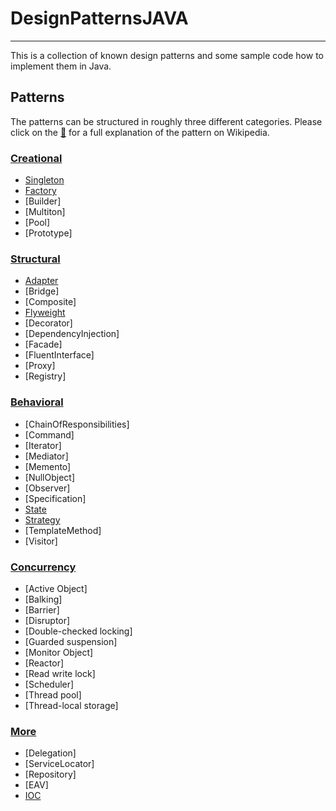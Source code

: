# DesignPatternsJAVA
---
This is a collection of known design patterns and some sample code how to implement them in Java. 

## Patterns

The patterns can be structured in roughly three different categories. Please click on the [:notebook:](http://en.wikipedia.org/wiki/Software_design_pattern) for a full explanation of the pattern on Wikipedia.

### [Creational](https://www.wikiwand.com/en/Creational_pattern)

* [Singleton](Creational/src/cc/rooho/creational/singleton)
* [Factory](Creational/src/cc/rooho/creational/factory)
* [Builder]
* [Multiton]
* [Pool]
* [Prototype]

### [Structural](https://www.wikiwand.com/en/Structural_pattern)

* [Adapter](Structural/src/cc/rooho/structural/adapter)
* [Bridge]
* [Composite]
* [Flyweight](Structural/src/cc/rooho/structural/flyweight)
* [Decorator]
* [DependencyInjection]
* [Facade]
* [FluentInterface]
* [Proxy]
* [Registry]

### [Behavioral](https://www.wikiwand.com/en/Behavioral_pattern)

* [ChainOfResponsibilities]
* [Command]
* [Iterator]
* [Mediator]
* [Memento]
* [NullObject]
* [Observer]
* [Specification]
* [State](Behavioral/src/cc/rooho/behavioral/state)
* [Strategy](Behavioral/src/cc/rooho/behavioral/strategy)
* [TemplateMethod]
* [Visitor]

### [Concurrency](https://www.wikiwand.com/en/Concurrency_pattern)
* [Active Object]
* [Balking]
* [Barrier]
* [Disruptor]
* [Double-checked locking]
* [Guarded suspension]
* [Monitor Object]
* [Reactor]
* [Read write lock]
* [Scheduler]
* [Thread pool]
* [Thread-local storage]

### [More](More/src/cc/rooho/more)
* [Delegation]
* [ServiceLocator]
* [Repository]
* [EAV]
* [IOC](More/src/cc/rooho/more/ioc)


